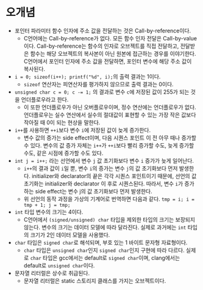 # 오개념

* 포인터 파라미터 함수 인자에 주소 값을 전달하는 것은 Call-by-reference이다.
    * C언어에는 Call-by-reference가 없다. 모든 함수 인자 전달은 Call-by-value이다. Call-by-reference는 함수의 인자로 오브젝트를 직접 전달하고, 전달받은 함수는 해당 오브젝트의 복사본이 아닌 원본에 접근하는 경우를 이야기한다. C언어에서 포인터 인자에 주소 값을 전달하면, 포인터 변수에 해당 주소 값이 복사된다.
* ```i = 0; sizeof(i++); printf("%d", i);```의 출력 결과는 1이다.
    * ```sizeof``` 연산자는 피연산자를 평가하지 않으므로 출력 결과는 0이다.
* ```unsigned char c = 0; c -= 1;``` 의 결과로 변수 ```c```에 저장된 값이 255가 되는 것을 언더플로우라고 한다.
    * 이 또한 언더플로우가 아닌 오버플로우이며, 정수 연산에는 언더플로우가 없다. 언더플로우는 실수 연산에서 실수의 절대값이 표현할 수 있는 가장 작은 값보다 작아질 때 0이 되는 현상을 말한다.
* ```i++```를 사용하면 ```++i```보다 변수 ```i```에 저장된 값이 늦게 증가한다.
    * 변수 값의 증가는 side effect이며, 다음 시퀀스 포인트 이 전 아무 때나 증가할 수 있다. 변수의 값 증가 자체는 ```i++```가 ```++i```보다 빨리 증가할 수도, 늦게 증가할 수도, 같은 시점에 증가할 수도 있다.
* ```int j = i++;``` 라는 선언에서 변수 ```j``` 값 초기화보다 변수 ```i``` 증가가 늦게 일어난다.
    * ```i++```의 결과 값이 ```i```일 뿐, 변수 ```i```의 증가는 변수 ```j```의 값 초기화보다 먼저 발생한다. initializer와 declarator의 끝은 각각 시퀀스 포인트이기 때문에, 선언의 값 초기화는 initializer와 declarator 이 후로 시퀀스된다. 따라서, 변수 ```i```가 증가하는 side effect는 변수 j의 값 초기화보다 먼저 발생한다.
    * 위 선언의 동작 과정을 가상의 기계어로 번역하면 다음과 같다. ```tmp = i; i = tmp + 1; j = tmp;```
* ```int``` 타입 변수의 크기는 4이다.
    * C언어에서 ```(signed/unsigned) char``` 타입을 제외한 타입의 크기는 보장되지 않는다. 변수의 크기는 데이터 모델에 따라 달라진다. 실제로 과거에는 ```int``` 타입의 크기가 2인 데이터 모델을 사용했다.
* ```char``` 타입은 ```signed char```로 해석되며, 부호 있는 1 바이트 문자형 자료형이다.
    * ```char``` 타입은 ```unsigned char```인지 ```signed char```인지 구현에 따라 다르다. 실제로 ```char``` 타입은 gcc에서는 default로 ```signed char```이며, clang에서는 default로 ```unsigned char```이다.
* 문자열 리터럴은 상수로 취급된다.
    * 문자열 리터럴은 static 스토리지 클래스를 가지는 오브젝트이다.
